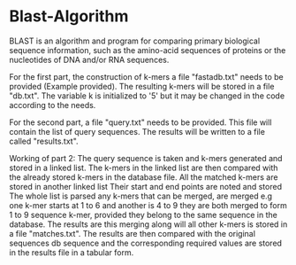 # Blast-Algorithm

BLAST is an algorithm and program for comparing primary biological sequence information, such as the amino-acid sequences of proteins or the nucleotides of DNA and/or RNA sequences.

For the first part, the construction of k-mers a file "fastadb.txt" needs to be provided (Example provided). The resulting k-mers will be 
stored in a file "db.txt". The variable k is initialized to '5' but it may be changed in the code according to the needs.

For the second part, a file "query.txt" needs to be provided. This file will contain the list of query sequences. 
The results will be written to a file called "results.txt".


Working of part 2:
The query sequence is taken and k-mers generated and stored in a linked list.
The k-mers in the linked list are then compared with the already stored k-mers in the database file.
All the matched k-mers are stored in another linked list
Their start and end points are noted and stored
The whole list is parsed any k-mers that can be merged, are merged e.g one k-mer starts at 1 to 6 and another is 4 to 9 they are both merged to form 1 to 9 sequence k-mer, provided they belong to the same sequence in the database.
The results are this merging along will all other k-mers is stored in a file "matches.txt".
The results are then compared with the original sequences db sequence and the corresponding required values are stored in the results file in a tabular form.
